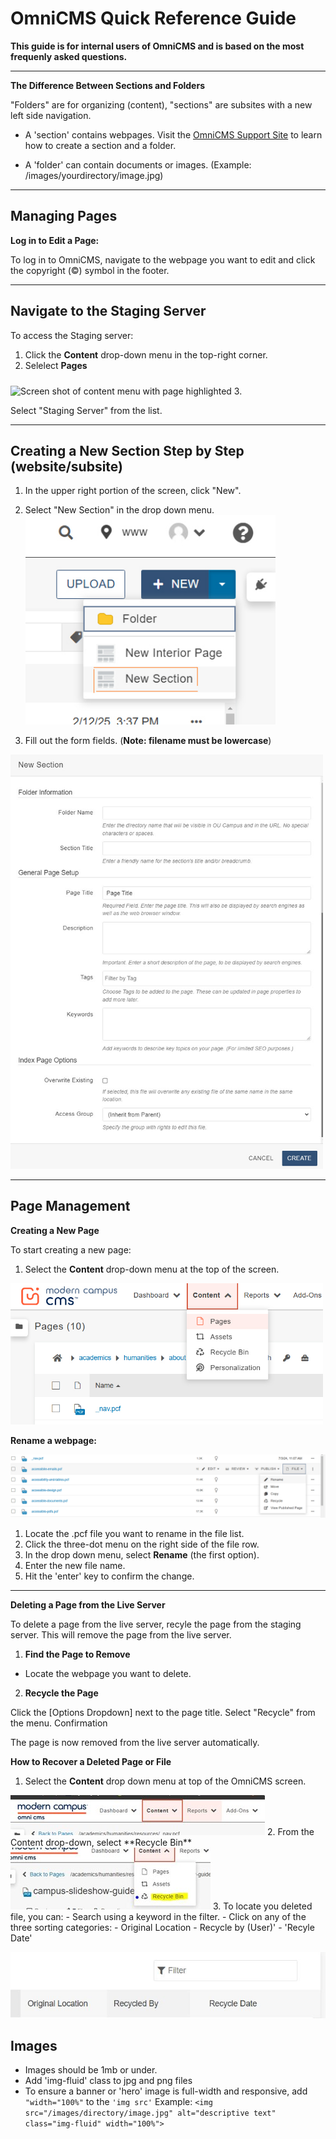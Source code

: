 <head>
<style>
.image-spacing {
    margin-top: 10px;
   
}
</style>
</head>


# OmniCMS Quick Reference Guide

**This guide is for internal users of OmniCMS and is based on the most frequenly asked questions.**

---

**The Difference Between Sections and Folders**

 "Folders" are for organizing (content), "sections" are subsites with a new left side navigation. 

- A 'section' contains webpages. 
Visit the [OmniCMS Support Site](https://support.moderncampus.com/learn-omni-cms/sections-folders/) to learn how to create a section and a folder.

- A 'folder' can contain documents or images. 
  (Example: /images/yourdirectory/image.jpg)

---

## Managing Pages

**Log in to Edit a Page:**

To log in to OmniCMS, navigate to the webpage you want to edit and click the copyright (©) symbol in the footer.

---

## Navigate to the Staging Server

To access the Staging server:

 1. Click the **Content** drop-down menu in the top-right corner.
 2. Selelect **Pages**
<img src="(https://raw.githubusercontent.com/cdpearsontx/cms-quick-reference/refs/heads/main/images/omnicms-content-dropdown-new-page.jpg" class="image-spacing" alt="Screen shot of content menu with page highlighted">
3. 

Select "Staging Server" from the list.




---

## Creating a New Section Step by Step (website/subsite) 

1. In the upper right portion of the screen, click "New".
2. Select "New Section" in the drop down menu.
   <img class="img-spacing" src="https://raw.githubusercontent.com/cdpearsontx/cms-quick-reference/refs/heads/main/images/omnicms-new-section.JPG" width="400" alt="new section screehshot">

3. Fill out the form fields. (**Note: filename must be lowercase**)
<img class="img-spacing" src="https://raw.githubusercontent.com/cdpearsontx/cms-quick-reference/refs/heads/main/images/omnicms-new-section-form%3Dfields.jpg" width="500" alt="screenshot of new section fields">

---

## Page Management

**Creating a New Page**

To start creating a new page:
1. Select the **Content** drop-down menu at the top of the screen.
<img src="https://raw.githubusercontent.com/cdpearsontx/cms-quick-reference/refs/heads/main/images/omnicms-content-dropdown-new-page.jpg" width="500" alt="screenshot of content drop down with Pages highlighted">


**Rename a webpage:**

![OmniCMS File Rename](https://raw.githubusercontent.com/cdpearsontx/cms-quick-reference/refs/heads/main/images/omnicms-file-rename.jpg)

1. Locate the .pcf file you want to rename in the file list.
2. Click the three-dot menu on the right side of the file row.
3. In the drop down menu, select **Rename** (the first option).
4. Enter the new file name.
5. Hit the 'enter' key to confirm the change.
   
---

**Deleting a Page from the Live Server**

To delete a page from the live server, recyle the page from the staging server. This will remove the page from the live server.


1. **Find the Page to Remove**
  - Locate the webpage you want to delete.

2. **Recycle the Page**

Click the [Options Dropdown] next to the page title.
Select "Recycle" from the menu.
Confirmation

The page is now removed from the live server automatically.

**How to Recover a Deleted Page or File**

1. Select the **Content** drop down menu at top of the OmniCMS screen.
<img src="https://raw.githubusercontent.com/cdpearsontx/cms-quick-reference/refs/heads/main/images/omnicms-content-dropdown.jpg" alt="screenshot of the drop down menu for Content" with="600">
2. From the Content drop-down, select **Recycle Bin**
<img src="https://raw.githubusercontent.com/cdpearsontx/cms-quick-reference/refs/heads/main/images/omnicms-content-menu-recyle-bin.jpg" alt="screenshot of the Content menu highlighting the Recycle Bin option" with="600">
3. To locate you deleted file, you can:
  - Search using a keyword in the filter.
  - Click on any of the three sorting categories:  
    - Original Location
    - Recycle by (User)' 
    - 'Recyle Date'

<img src="https://raw.githubusercontent.com/cdpearsontx/cms-quick-reference/refs/heads/main/images/omnicms-recyle-bin-filter-sort.JPG" alt="screenshot of 
the Recycle bin filder and sorting categories" with="600">


## Images

- Images should be 1mb or under.
- Add 'img-fluid' class to jpg and png files
- To ensure a banner or 'hero' image is full-width and responsive, add ``"width="100%"`` to the ``'img src'``
Example:
 ```<img src="/images/directory/image.jpg" alt="descriptive text" class="img-fluid" width="100%">```
